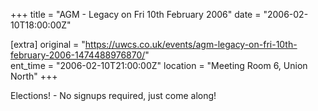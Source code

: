 +++
title = "AGM - Legacy on Fri 10th February 2006"
date = "2006-02-10T18:00:00Z"

[extra]
original = "https://uwcs.co.uk/events/agm-legacy-on-fri-10th-february-2006-1474488976870/"    
ent_time = "2006-02-10T21:00:00Z"
location = "Meeting Room 6, Union North"
+++

Elections\! - No signups required, just come along\!

